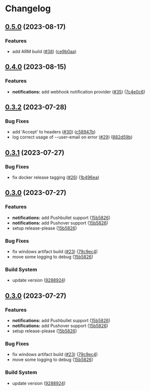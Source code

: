# Changelog

## [0.5.0](https://github.com/hugo-vrijswijk/tgtg/compare/v0.4.0...v0.5.0) (2023-08-17)


### Features

* add ARM build ([#38](https://github.com/hugo-vrijswijk/tgtg/issues/38)) ([ce9b0aa](https://github.com/hugo-vrijswijk/tgtg/commit/ce9b0aacc89f8d47580d1ff6929ce14981d0be8c))

## [0.4.0](https://github.com/hugo-vrijswijk/tgtg/compare/v0.3.2...v0.4.0) (2023-08-15)


### Features

* **notifications:** add webhook notification provider ([#35](https://github.com/hugo-vrijswijk/tgtg/issues/35)) ([7c4e0c6](https://github.com/hugo-vrijswijk/tgtg/commit/7c4e0c61c35f2cb776d8e9aab306779b67cfc92d))

## [0.3.2](https://github.com/hugo-vrijswijk/tgtg/compare/v0.3.1...v0.3.2) (2023-07-28)


### Bug Fixes

* add 'Accept' to headers ([#30](https://github.com/hugo-vrijswijk/tgtg/issues/30)) ([c58947b](https://github.com/hugo-vrijswijk/tgtg/commit/c58947b4d63aad34fa35cdf7b6d0a59c58c53405))
* log correct usage of --user-email on error ([#29](https://github.com/hugo-vrijswijk/tgtg/issues/29)) ([882d59b](https://github.com/hugo-vrijswijk/tgtg/commit/882d59b19951e4331d0bb1c2bb932be9151c3a81))

## [0.3.1](https://github.com/hugo-vrijswijk/tgtg/compare/v0.3.0...v0.3.1) (2023-07-27)


### Bug Fixes

* fix docker release tagging ([#26](https://github.com/hugo-vrijswijk/tgtg/issues/26)) ([1b496ea](https://github.com/hugo-vrijswijk/tgtg/commit/1b496ea47362e9870908d53a165fa9a839d44e96))

## [0.3.0](https://github.com/hugo-vrijswijk/tgtg/compare/v0.3.0...v0.3.0) (2023-07-27)


### Features

* **notifications:** add Pushbullet support ([15b5826](https://github.com/hugo-vrijswijk/tgtg/commit/15b58264b2404b207a949a797f9e37fa1537d675))
* **notifications:** add Pushover support ([15b5826](https://github.com/hugo-vrijswijk/tgtg/commit/15b58264b2404b207a949a797f9e37fa1537d675))
* setup release-please ([15b5826](https://github.com/hugo-vrijswijk/tgtg/commit/15b58264b2404b207a949a797f9e37fa1537d675))


### Bug Fixes

* fix windows artifact build ([#23](https://github.com/hugo-vrijswijk/tgtg/issues/23)) ([79c9ec4](https://github.com/hugo-vrijswijk/tgtg/commit/79c9ec452d2068a8c89b799eb5f1fe4fb1956d02))
* move some logging to debug ([15b5826](https://github.com/hugo-vrijswijk/tgtg/commit/15b58264b2404b207a949a797f9e37fa1537d675))


### Build System

* update version ([9288924](https://github.com/hugo-vrijswijk/tgtg/commit/92889249e29d3143a487eb6518d3935582e63d33))

## [0.3.0](https://github.com/hugo-vrijswijk/tgtg/compare/v0.3.0...v0.3.0) (2023-07-27)


### Features

* **notifications:** add Pushbullet support ([15b5826](https://github.com/hugo-vrijswijk/tgtg/commit/15b58264b2404b207a949a797f9e37fa1537d675))
* **notifications:** add Pushover support ([15b5826](https://github.com/hugo-vrijswijk/tgtg/commit/15b58264b2404b207a949a797f9e37fa1537d675))
* setup release-please ([15b5826](https://github.com/hugo-vrijswijk/tgtg/commit/15b58264b2404b207a949a797f9e37fa1537d675))


### Bug Fixes

* fix windows artifact build ([#23](https://github.com/hugo-vrijswijk/tgtg/issues/23)) ([79c9ec4](https://github.com/hugo-vrijswijk/tgtg/commit/79c9ec452d2068a8c89b799eb5f1fe4fb1956d02))
* move some logging to debug ([15b5826](https://github.com/hugo-vrijswijk/tgtg/commit/15b58264b2404b207a949a797f9e37fa1537d675))


### Build System

* update version ([9288924](https://github.com/hugo-vrijswijk/tgtg/commit/92889249e29d3143a487eb6518d3935582e63d33))
